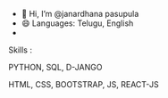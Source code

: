 - 👋 Hi, I’m @janardhana pasupula
- 😄 Languages: Telugu, English
- 
Skills :

PYTHON, SQL, D-JANGO

HTML, CSS, BOOTSTRAP, JS, REACT-JS 
